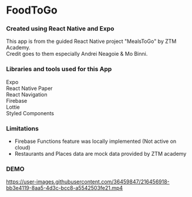 # FoodToGo

### Created using React Native and Expo

This app is from the guided React Native project "MealsToGo" by ZTM Academy. <br>
Credit goes to them especially Andrei Neagoie & Mo Binni. <br>

### Libraries and tools used for this App

Expo <br>
React Native Paper <br>
React Navigation <br>
Firebase <br>
Lottie <br>
Styled Components <br>


### Limitations
- Firebase Functions feature was locally implemented (Not active on cloud) <br>
- Restaurants and Places data are mock data provided by ZTM academy

### DEMO
https://user-images.githubusercontent.com/36459847/216456918-bb3e4119-8aa5-4d3c-bcc8-a5542503fe21.mp4

